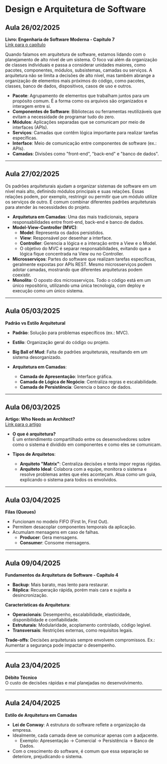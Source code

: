 # Design e Arquitetura de Software

## Aula 26/02/2025
**Livro: Engenharia de Software Moderna - Capítulo 7**  
[Link para o capítulo](https://engsoftmoderna.info/cap7.html)

Quando falamos em arquitetura de software, estamos lidando com o planejamento de alto nível de um sistema. O foco vai além da organização de classes individuais e passa a considerar unidades maiores, como pacotes, componentes, módulos, subsistemas, camadas ou serviços. A arquitetura não se limita a decisões de alto nível, mas também abrange a organização de elementos mais próximos do código, como pacotes, classes, banco de dados, dispositivos, casos de uso e outros.

- **Pacote**: Agrupamento de elementos que trabalham juntos para um propósito comum. É a forma como os arquivos são organizados e interagem entre si.
- **Componentes de Software**: Bibliotecas ou ferramentas reutilizáveis que evitam a necessidade de programar tudo do zero.
- **Módulos**: Aplicações separadas que se comunicam por meio de interfaces (APIs).
- **Serviços**: Camadas que contêm lógica importante para realizar tarefas específicas.
- **Interface**: Meio de comunicação entre componentes de software (ex.: APIs).
- **Camadas**: Divisões como "front-end", "back-end" e "banco de dados".

---

## Aula 27/02/2025
Os padrões arquiteturais ajudam a organizar sistemas de software em um nível mais alto, definindo módulos principais e suas relações. Essas relações podem, por exemplo, restringir ou permitir que um módulo utilize os serviços de outro. É comum combinar diferentes padrões arquiteturais para atender às necessidades do projeto.

- **Arquitetura em Camadas**: Uma das mais tradicionais, separa responsabilidades entre front-end, back-end e banco de dados.
- **Model-View-Controller (MVC)**:
  - **Model**: Representa os dados persistidos.
  - **View**: Responsável por desenhar a interface.
  - **Controller**: Gerencia a lógica e a interação entre a View e o Model.
  - O objetivo do MVC é separar responsabilidades, evitando que a lógica fique concentrada na View ou no Controller.
- **Microsserviços**: Partes do software que realizam tarefas específicas, geralmente expostas por APIs REST. Mesmo microsserviços podem adotar camadas, mostrando que diferentes arquiteturas podem coexistir.
- **Monolito**: O oposto dos microsserviços. Todo o código está em um único repositório, utilizando uma única tecnologia, com deploy e execução como um único sistema.

---

## Aula 05/03/2025
**Padrão vs Estilo Arquitetural**  
- **Padrão**: Solução para problemas específicos (ex.: MVC).  
- **Estilo**: Organização geral do código ou projeto.

- **Big Ball of Mud**: Falta de padrões arquiteturais, resultando em um sistema desorganizado.
- **Arquitetura em Camadas**:
  - **Camada de Apresentação**: Interface gráfica.
  - **Camada de Lógica de Negócio**: Centraliza regras e escalabilidade.
  - **Camada de Persistência**: Gerencia o banco de dados.

---

## Aula 06/03/2025
**Artigo: Who Needs an Architect?**  
[Link para o artigo](https://martinfowler.com/ieeeSoftware/whoNeedsArchitect.pdf)

- **O que é arquitetura?**  
  É um entendimento compartilhado entre os desenvolvedores sobre como o sistema é dividido em componentes e como eles se comunicam.

- **Tipos de Arquitetos**:
  - **Arquiteto "Matrix"**: Centraliza decisões e tenta impor regras rígidas.
  - **Arquiteto Ideal**: Colabora com a equipe, monitora o sistema e resolve problemas antes que eles aconteçam. Atua como um guia, explicando o sistema para todos os envolvidos.

---

## Aula 03/04/2025
**Filas (Queues)**  
- Funcionam no modelo FIFO (First In, First Out).  
- Permitem desacoplar componentes temporais da aplicação.  
- Acumulam mensagens em caso de falhas.  
  - **Producer**: Gera mensagens.  
  - **Consumer**: Consome mensagens.

---

## Aula 09/04/2025
**Fundamentos da Arquitetura de Software - Capítulo 4**  

- **Backup**: Mais barato, mas lento para restaurar.  
- **Réplica**: Recuperação rápida, porém mais cara e sujeita a desincronização.

**Características da Arquitetura**:
- **Operacionais**: Desempenho, escalabilidade, elasticidade, disponibilidade e confiabilidade.  
- **Estruturais**: Modularidade, acoplamento controlado, código legível.  
- **Transversais**: Restrições externas, como requisitos legais.

**Trade-offs**: Decisões arquiteturais sempre envolvem compromissos. Ex.: Aumentar a segurança pode impactar o desempenho.

---

## Aula 23/04/2025
**Débito Técnico**  
O custo de decisões rápidas e mal planejadas no desenvolvimento.

---

## Aula 24/04/2025
**Estilo de Arquitetura em Camadas**  
- **Lei de Conway**: A estrutura do software reflete a organização da empresa.  
- Idealmente, cada camada deve se comunicar apenas com a adjacente.  
  - Exemplo: Apresentação → Comercial → Persistência → Banco de Dados.  
- Com o crescimento do software, é comum que essa separação se deteriore, prejudicando o sistema.
